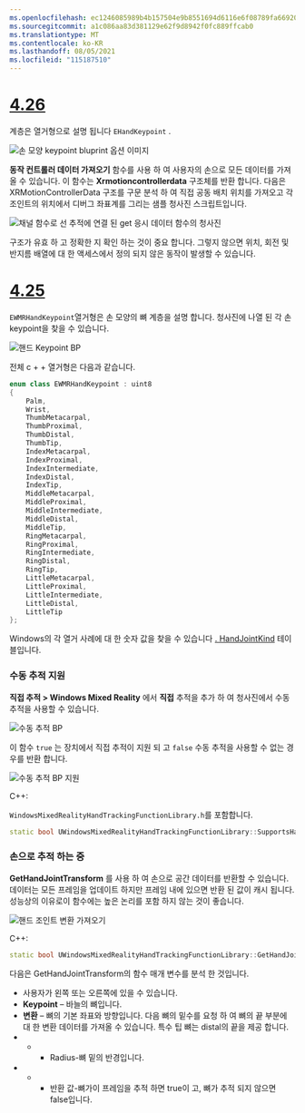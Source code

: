 ```yaml
---
ms.openlocfilehash: ec1246085989b4b157504e9b8551694d6116e6f08789fa669200e5425ef75cc6
ms.sourcegitcommit: a1c086aa83d381129e62f9d8942f0fc889ffcab0
ms.translationtype: MT
ms.contentlocale: ko-KR
ms.lasthandoff: 08/05/2021
ms.locfileid: "115187510"
---
```

# <a name="426"></a>[4.26](#tab/426)

계층은 열거형으로 설명 됩니다 `EHandKeypoint` .

![손 모양 keypoint bluprint 옵션 이미지](../images/hand-keypoint-bp.png)

**동작 컨트롤러 데이터 가져오기** 함수를 사용 하 여 사용자의 손으로 모든 데이터를 가져올 수 있습니다. 이 함수는 **Xrmotioncontrollerdata** 구조체를 반환 합니다. 다음은 XRMotionControllerData 구조를 구문 분석 하 여 직접 공동 배치 위치를 가져오고 각 조인트의 위치에서 디버그 좌표계를 그리는 샘플 청사진 스크립트입니다.

![채널 함수로 선 추적에 연결 된 get 응시 데이터 함수의 청사진](../images/unreal-hand-tracking-img-03.png)

구조가 유효 하 고 정확한 지 확인 하는 것이 중요 합니다. 그렇지 않으면 위치, 회전 및 반지름 배열에 대 한 액세스에서 정의 되지 않은 동작이 발생할 수 있습니다.

# <a name="425"></a>[4.25](#tab/425)

`EWMRHandKeypoint`열거형은 손 모양의 뼈 계층을 설명 합니다. 청사진에 나열 된 각 손 keypoint을 찾을 수 있습니다.

![핸드 Keypoint BP](../images/hand-keypoint-bp.png)

전체 c + + 열거형은 다음과 같습니다.
```cpp
enum class EWMRHandKeypoint : uint8
{
    Palm,
    Wrist,
    ThumbMetacarpal,
    ThumbProximal,
    ThumbDistal,
    ThumbTip,
    IndexMetacarpal,
    IndexProximal,
    IndexIntermediate,
    IndexDistal,
    IndexTip,
    MiddleMetacarpal,
    MiddleProximal,
    MiddleIntermediate,
    MiddleDistal,
    MiddleTip,
    RingMetacarpal,
    RingProximal,
    RingIntermediate,
    RingDistal,
    RingTip,
    LittleMetacarpal,
    LittleProximal,
    LittleIntermediate,
    LittleDistal,
    LittleTip
};
```

Windows의 각 열거 사례에 대 한 숫자 값을 찾을 수 있습니다 [. HandJointKind](/uwp/api/windows.perception.people.handjointkind) 테이블입니다.

### <a name="supporting-hand-tracking"></a>수동 추적 지원

**직접 추적 > Windows Mixed Reality** 에서 **직접** 추적을 추가 하 여 청사진에서 수동 추적을 사용할 수 있습니다.

![수동 추적 BP](../images/unreal/hand-tracking-bp.png)

이 함수 `true` 는 장치에서 직접 추적이 지원 되 고 `false` 수동 추적을 사용할 수 없는 경우를 반환 합니다.

![수동 추적 BP 지원](../images/unreal/supports-hand-tracking-bp.png)

C++:

`WindowsMixedRealityHandTrackingFunctionLibrary.h`를 포함합니다.

```cpp
static bool UWindowsMixedRealityHandTrackingFunctionLibrary::SupportsHandTracking()
```

### <a name="getting-hand-tracking"></a>손으로 추적 하는 중

**GetHandJointTransform** 를 사용 하 여 손으로 공간 데이터를 반환할 수 있습니다. 데이터는 모든 프레임을 업데이트 하지만 프레임 내에 있으면 반환 된 값이 캐시 됩니다. 성능상의 이유로이 함수에는 높은 논리를 포함 하지 않는 것이 좋습니다.

![핸드 조인트 변환 가져오기](../images/unreal/get-hand-joint-transform.png)

C++:
```cpp
static bool UWindowsMixedRealityHandTrackingFunctionLibrary::GetHandJointTransform(EControllerHand Hand, EWMRHandKeypoint Keypoint, FTransform& OutTransform, float& OutRadius)
```

다음은 GetHandJointTransform의 함수 매개 변수를 분석 한 것입니다.

*  사용자가 왼쪽 또는 오른쪽에 있을 수 있습니다.
* **Keypoint** – 바늘의 뼈입니다.
* **변환** – 뼈의 기본 좌표와 방향입니다. 다음 뼈의 밑수를 요청 하 여 뼈의 끝 부분에 대 한 변환 데이터를 가져올 수 있습니다. 특수 팁 뼈는 distal의 끝을 제공 합니다.
* * * Radius-뼈 밑의 반경입니다.
* * * 반환 값-뼈가이 프레임을 추적 하면 true이 고, 뼈가 추적 되지 않으면 false입니다.